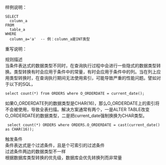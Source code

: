 样例说明：

```
SELECT 
  column_a
FROM 
  table_a
WHERE
  column_a='a'  -- 例：column_a是INT类型
```

重写说明：

规则描述  
当条件表达式的数据类型不同时，在查询执行过程中会进行一些隐式的数据类型转换。类型转换有时会应用于条件中的常量，有时会应用于条件中的列。当在列上应用类型转换时，在查询执行期间无法使用索引，可能导致严重的性能问题。譬如对于以下的SQL，
```
select count(*) from ORDERS where O_ORDERDATE = current_date();
```
如果O_ORDERDATE列的数据类型是CHAR(16)，那么O_ORDERDATE上的索引将不会被使用，导致全表扫描。解决方案通常有两个，一是ALTER TABLE改变O_ORDERDATE的数据类型，二是把current_date强制换换为CHAR类型。
```
 select count(*) ORDERS where ORDERS.O_ORDERDATE = cast(current_date() as CHAR(16));
```
触发条件  
条件表达式是个过滤条件，且是个可索引的过滤条件  
过滤条件两边的数据类型不一样  
根据数据库类型转换的优先级，数据库会优先转换列而非常量
